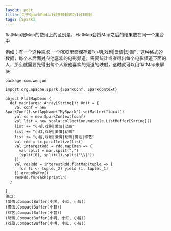 ```yaml
---
layout: post
title: 关于SparkRdd从1对多映射转为1对1映射
tags: [Spark]
---
```


flatMap跟Map的使用上的区别是，FlatMap会将Map之后的结果放在同一个集合中


例如：有一个这种需求
一个RDD里面保存着"小明,戏剧|爱情|动画"，这种格式的数据，每个人后面对应他喜欢的电影频道，需要统计或者得出每个电影频道下面的人，那么就需要先得出每个人跟他喜欢的频道的映射，这时就可以用flatMap来解决
```
package com.wenjun

import org.apache.spark.{SparkConf, SparkContext}

object FlatMapDemo {
  def main(args: Array[String]): Unit = {
    val conf = new SparkConf().setAppName("MySpark").setMaster("local")
    val sc = new SparkContext(conf)
    val list = new scala.collection.mutable.ListBuffer[String]()
    list += "小明,戏剧|爱情|动画"
    list += "小红,戏剧|爱情|动画"
    list += "小智,戏剧|爱情|动画|魔法|综艺"
    val rdd = sc.parallelize(list)
    val interestRdd = rdd.map(man => {
      val split = man.split(",")
      (split(0), split(1).split("\\|"))
    })
    val resRdd = interestRdd.flatMap(tuple => {
      for (i <- tuple._2) yield (i, tuple._1)
    }).groupByKey()
    resRdd.foreach(println)
  }

}
输出：
(爱情,CompactBuffer(小明, 小红, 小智))
(魔法,CompactBuffer(小智))
(综艺,CompactBuffer(小智))
(动画,CompactBuffer(小明, 小红, 小智))
(戏剧,CompactBuffer(小明, 小红, 小智))
```